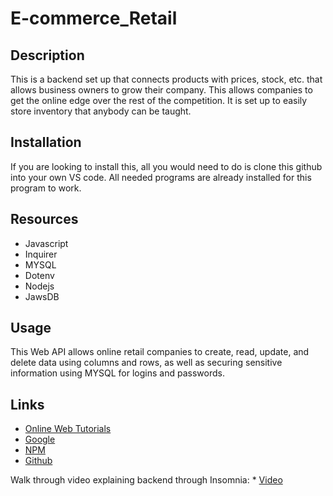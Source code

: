 # E-commerce_Retail

## Description

This is a backend set up that connects products with prices, stock, etc. that allows business owners to grow their company.  This allows companies to get the online edge over the rest of the competition.  It is set up to easily store inventory that anybody can be taught.

## Installation

If you are looking to install this, all you would need to do is clone this github into your own VS code.  All needed programs are already installed for this program to work.

## Resources

* Javascript
* Inquirer
* MYSQL
* Dotenv
* Nodejs
* JawsDB

## Usage

This Web API allows online retail companies to create, read, update, and delete data using columns and rows, as well as securing sensitive information using MYSQL for logins and passwords.

## Links

* <a href="https://w3schools.com" target="_blank">Online Web Tutorials</a>
* <a href="https://google.com" target="_blank">Google</a>
* <a href="https://npmjs.com" target="_blank">NPM</a>
* <a href="https://github.com/BMArsenault/E-commerce_Retail" target="_blank">Github</a>

Walk through video explaining backend through Insomnia: * <a href="https://watch.screencastify.com/v/E3yKWMYWSQweF2ydr21p" target="_blank">Video</a>
